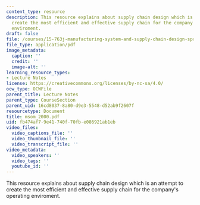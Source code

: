 ```yaml
---
content_type: resource
description: This resource explains about supply chain design which is an attemt to
  create the most efficient and effective supply chain for the company's operating
  enviroment.
draft: false
file: /courses/15-763j-manufacturing-system-and-supply-chain-design-spring-2005/fb474af79e41740f70fbe086921ab1eb_msom_2000.pdf
file_type: application/pdf
image_metadata:
  caption: ''
  credit: ''
  image-alt: ''
learning_resource_types:
- Lecture Notes
license: https://creativecommons.org/licenses/by-nc-sa/4.0/
ocw_type: OCWFile
parent_title: Lecture Notes
parent_type: CourseSection
parent_uid: 16cd8037-8a80-d9e3-5548-d52ab9f2607f
resourcetype: Document
title: msom_2000.pdf
uid: fb474af7-9e41-740f-70fb-e086921ab1eb
video_files:
  video_captions_file: ''
  video_thumbnail_file: ''
  video_transcript_file: ''
video_metadata:
  video_speakers: ''
  video_tags: ''
  youtube_id: ''
---
```

This resource explains about supply chain design which is an attempt to create the most efficient and effective supply chain for the company's operating enviroment.

